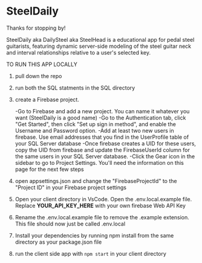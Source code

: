 # SteelDaily

Thanks for stopping by!

SteelDaily aka DailySteel aka SteelHead is a educational app for pedal steel guitarists, featuring dynamic server-side modeling of the steel guitar neck and interval relationships relative to a user's selected key.

TO RUN THIS APP LOCALLY

1. pull down the repo
2. run both the SQL statments in the SQL directory
3. create a Firebase project.

	-Go to Firebase and add a new project. You can name it whatever you want (SteelDaily is a good name)
	-Go to the Authentication tab, click "Get Started", then click "Set up sign in method", and enable the Username and Password option.
	-Add at least two new users in firebase. Use email addresses that you find in the UserProfile table of your SQL Server database
	-Once firebase creates a UID for these users, copy the UID from firebase and update the FirebaseUserId column for the same users in your SQL Server database.
	-Click the Gear icon in the sidebar to go to Project Settings. You'll need the information on this page for the next few steps

4. open appsettings.json and change the "FirebaseProjectId" to the "Project ID" in your Firebase project settings
5. Open your client directory in VsCode. Open the .env.local.example file. Replace __YOUR_API_KEY_HERE__ with your own firebase Web API Key
6. Rename the .env.local.example file to remove the .example extension. This file should now just be called .env.local
7. Install your dependencies by running npm install from the same directory as your package.json file
8. run the client side app with `npm start` in your client directory
